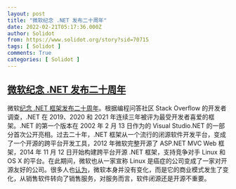 ```yaml
---
layout: post
title: "微软纪念 .NET 发布二十周年"
date: 2022-02-21T05:17:36.000Z
author: Solidot
from: https://www.solidot.org/story?sid=70715
tags: [ Solidot ]
comments: True
categories: [ Solidot ]
---
```

<!--1645420656000-->
[微软纪念 .NET 发布二十周年](https://www.solidot.org/story?sid=70715)
------

<div>
微软<a href="https://devblogs.microsoft.com/dotnet/happy-20th-anniversary-net/" target="_blank">纪念 .NET 框架发布二十周年</a>。根据编程问答社区 Stack Overflow 的开发者调查，.NET 在 2019、2020 和 2021 年连续三年被评为最受开发者喜爱的框架。.NET 的第一个版本在 2002 年 2 月 13 日作为的 Visual Studio.NET 的一部分首次公开亮相。过去二十年，.NET 框架从一个流行的闭源软件开发平台，变成了一个开源的跨平台开发工具，2012 年微软完整开源了 ASP.NET MVC Web 框架，2014 年 11 月 12 日开始构建跨平台开源 .NET 框架，支持竞争对手 Linux 和 OS X 的平台。在此期间，微软也从一家宣称 Linux 是癌症的公司变成了一家对开源友好的公司。很多人也<a href="https://developers.slashdot.org/story/22/02/19/2140246/new-open-source-loving-microsoft-celebrates-nets-20th-anniversary">认为</a>，微软本身并没有变化，而是它的商业模式发生了变化，从销售软件转向了销售服务，对服务而言，软件闭源还是开源不重要。
</div>
